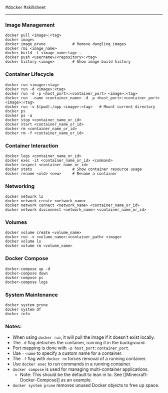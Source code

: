 #docker #skillsheet
___
### Image Management
```shell
docker pull <image>:<tag>
docker images
docker image prune            # Remove dangling images
docker rmi <image_name>
docker build -t <image_name:tag> .
docker push <username>/<repository>:<tag>
docker history <image>        # Show image build history
```

### Container Lifecycle
```shell
docker run <image>:<tag>
docker run -d <image>:<tag>
docker run -d -p <host_port>:<container_port> <image>:<tag>
docker run --name <container_name> -d -p <host_port>:<container_port> <image>:<tag>
docker run -v $(pwd):/app <image>:<tag>   # Mount current directory
docker ps
docker ps -a
docker stop <container_name_or_id>
docker start <container_name_or_id>
docker rm <container_name_or_id>
docker rm -f <container_name_or_id>
```

### Container Interaction
```shell
docker logs <container_name_or_id>
docker exec -it <container_name_or_id> <command>
docker inspect <container_name_or_id>
docker stats                  # Show container resource usage
docker rename <old> <new>     # Rename a container
```

### Networking
```shell
docker network ls
docker network create <network_name>
docker network connect <network_name> <container_name_or_id>
docker network disconnect <network_name> <container_name_or_id>
```

### Volumes
```shell
docker volume create <volume_name>
docker run -v <volume_name>:<container_path> <image>
docker volume ls
docker volume rm <volume_name>
```

### Docker Compose
```shell
docker-compose up -d
docker-compose down
docker-compose ps
docker-compose logs
```

### System Maintenance
```shell
docker system prune
docker system df
docker info
```

### Notes:
- When using `docker run`, it will pull the image if it doesn't exist locally.
- The `-d` flag detaches the container, running it in the background.
- Port mapping is done with `-p host_port:container_port`.
- Use `--name` to specify a custom name for a container.
- The `-f` flag with `docker rm` forces removal of a running container.
- Use `docker exec` to run commands in a running container.
- `docker compose` is used for managing multi-container applications.
	- Note: This should be the default to lean in to. See [[Minecraft-Docker-Compose]] as an example.
- `docker system prune` removes unused Docker objects to free up space.
